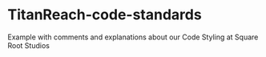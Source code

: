 # TitanReach-code-standards

Example with comments and explanations about our Code Styling at Square Root Studios
